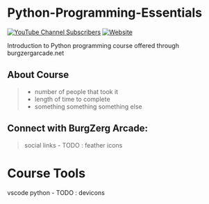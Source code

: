 # Python-Programming-Essentials

[![YouTube Channel Subscribers](https://img.shields.io/youtube/channel/subscribers/UCOIcO8Lsk1MERedhOnew73A)][youtube] [![Website](https://img.shields.io/website?url=https%3A%2F%2Fburgzergarcade.net%2F)](https://burgzergarcade.net/)

Introduction to Python programming course offered through burgzergarcade.net

## About Course

> - number of people that took it
> - length of time to complete
> - something something something else

## Connect with BurgZerg Arcade:

> social links - TODO : feather icons

# Course Tools

vscode python - TODO : devicons

[website]: https://burgzergarcade.net/
[course]: https://burgzergarcade.net/course/python-programming-essentials/
[playlist]: https://www.youtube.com/playlist?list=PL_eGgISVYZkctCVw5iRDGHiBRzVGDgfPy
[youtube]: https://www.youtube.com/@BurgZergArcade
